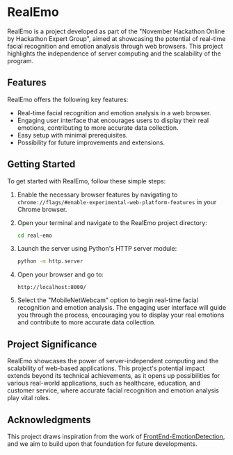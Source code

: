 # RealEmo

RealEmo is a project developed as part of the "November Hackathon Online by Hackathon Expert Group", aimed at showcasing the potential of real-time facial recognition and emotion analysis through web browsers. This project highlights the independence of server computing and the scalability of the program.

## Features

RealEmo offers the following key features:

- Real-time facial recognition and emotion analysis in a web browser.
- Engaging user interface that encourages users to display their real emotions, contributing to more accurate data collection.
- Easy setup with minimal prerequisites.
- Possibility for future improvements and extensions.

## Getting Started

To get started with RealEmo, follow these simple steps:

1. Enable the necessary browser features by navigating to `chrome://flags/#enable-experimental-web-platform-features` in your Chrome browser.

2. Open your terminal and navigate to the RealEmo project directory:

   ```bash
   cd real-emo
   ```

3. Launch the server using Python's HTTP server module:

   ```bash
   python -m http.server
   ```

4. Open your browser and go to:

   ```url
   http://localhost:8000/
   ```

5. Select the "MobileNetWebcam" option to begin real-time facial recognition and emotion analysis. The engaging user interface will guide you through the process, encouraging you to display your real emotions and contribute to more accurate data collection.

## Project Significance

RealEmo showcases the power of server-independent computing and the scalability of web-based applications. This project's potential impact extends beyond its technical achievements, as it opens up possibilities for various real-world applications, such as healthcare, education, and customer service, where accurate facial recognition and emotion analysis play vital roles.

## Acknowledgments

This project draws inspiration from the work of [FrontEnd-EmotionDetection](https://github.com/kevinisbest/FrontEnd-EmotionDetection), and we aim to build upon that foundation for future developments.
